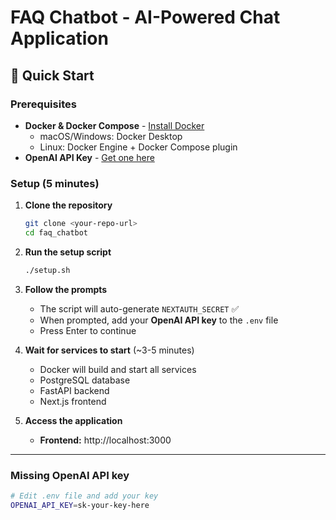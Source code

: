 # FAQ Chatbot - AI-Powered Chat Application

## 🚀 Quick Start

### Prerequisites

- **Docker & Docker Compose** - [Install Docker](https://docs.docker.com/get-docker/)
  - macOS/Windows: Docker Desktop
  - Linux: Docker Engine + Docker Compose plugin
- **OpenAI API Key** - [Get one here](https://platform.openai.com/api-keys)

### Setup (5 minutes)

1. **Clone the repository**
   ```bash
   git clone <your-repo-url>
   cd faq_chatbot
   ```

2. **Run the setup script**
   ```bash
   ./setup.sh
   ```

3. **Follow the prompts**
   - The script will auto-generate `NEXTAUTH_SECRET` ✅
   - When prompted, add your **OpenAI API key** to the `.env` file
   - Press Enter to continue

4. **Wait for services to start** (~3-5 minutes)
   - Docker will build and start all services
   - PostgreSQL database
   - FastAPI backend
   - Next.js frontend

5. **Access the application**
   - **Frontend:** http://localhost:3000

---

### Missing OpenAI API key
```bash
# Edit .env file and add your key
OPENAI_API_KEY=sk-your-key-here
```


